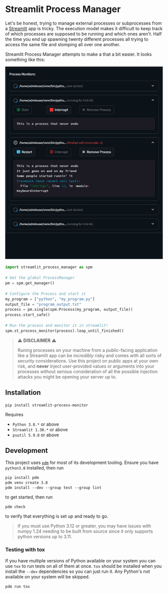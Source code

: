 # Streamlit Process Manager
Let's be honest, trying to manage external processes or subprocesses from a [Streamlit](https://github.com/streamlit/streamlit) app is tricky. The execution model makes it difficult to keep track of which processes are supposed to be running and which ones aren't. Half the time you end up spawning twenty different processes all trying to access the same file and stomping all over one another.

Streamlit Process Manager attempts to make a that a bit easier. It looks something like this:

![Streamlit Process Monitor Animation](https://raw.githubusercontent.com/asaurus1/streamlit-process-manager/main/.github/images/ProcessMonitor.gif)

```python
import streamlit_process_manager as spm

# Get the global ProcessManager
pm = spm.get_manager()

# Configure the Process and start it
my_program = ["python", "my_program.py"]
output_file = "program_output.txt"
process = pm.single(spm.Process(my_program, output_file))
process.start_safe()

# Run the process and monitor it in streamlit!
spm.st_process_monitor(process).loop_until_finished()
```

> ⚠️ **DISCLAIMER** ⚠️
>
> Runing processes on your machine from a public-facing
  application like a Streamlit app can be _incredibly_ risky and comes
  with all sorts of security considerations. Use this project on public apps
  at your own risk, and **never** inject user-provided values or arguments
  into your processes without serious consideration of all the possible injection
  attacks you might be opening your server up to.

## Installation

`pip install streamlit-process-monitor`

Requires
* `Python 3.8.*` or above
* `Streamlit 1.30.*` or above
* `psutil 5.9.8` or above


## Development

This project uses [`pdm`](https://pdm-project.org/) for most of its development tooling. Ensure you have `python3.8` installed, then run

```
pip install pdm
pdm venv create 3.8
pdm install --dev --group test --group lint
```

to get started, then run

```
pdm check
```

to verify that everything is set up and ready to go.

> If you must use Python 3.12 or greater, you may have issues with numpy 1.24 needing to be
  built from source since it only supports python versions up to 3.11.

### Testing with tox

If you have multiple versions of Python available on your system you can use `tox` to run tests
on all of them at once. `tox` should be installed when you install the `--dev` dependencies so
you can just run it. Any Python's not available on your system will be skipped.

```
pdm run tox
```
